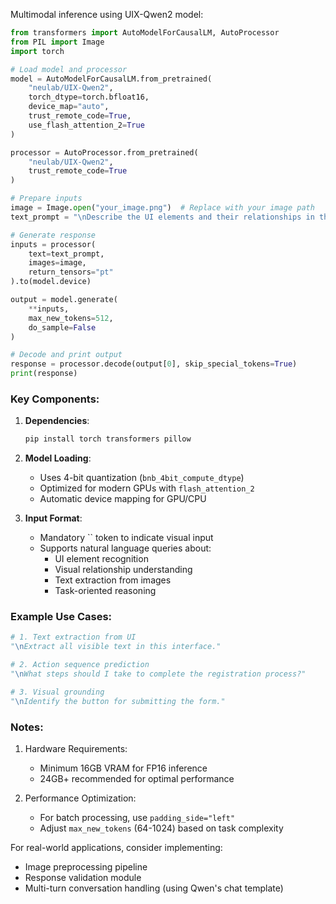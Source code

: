 Multimodal inference using UIX-Qwen2 model:

```python
from transformers import AutoModelForCausalLM, AutoProcessor
from PIL import Image
import torch

# Load model and processor
model = AutoModelForCausalLM.from_pretrained(
    "neulab/UIX-Qwen2",
    torch_dtype=torch.bfloat16,
    device_map="auto",
    trust_remote_code=True,
    use_flash_attention_2=True
)

processor = AutoProcessor.from_pretrained(
    "neulab/UIX-Qwen2",
    trust_remote_code=True
)

# Prepare inputs
image = Image.open("your_image.png")  # Replace with your image path
text_prompt = "\nDescribe the UI elements and their relationships in this interface."

# Generate response
inputs = processor(
    text=text_prompt,
    images=image,
    return_tensors="pt"
).to(model.device)

output = model.generate(
    **inputs,
    max_new_tokens=512,
    do_sample=False
)

# Decode and print output
response = processor.decode(output[0], skip_special_tokens=True)
print(response)
```

### Key Components:
1. **Dependencies**: 
   ```bash
   pip install torch transformers pillow
   ```

2. **Model Loading**:
   - Uses 4-bit quantization (`bnb_4bit_compute_dtype`)
   - Optimized for modern GPUs with `flash_attention_2`
   - Automatic device mapping for GPU/CPU

3. **Input Format**:
   - Mandatory `` token to indicate visual input
   - Supports natural language queries about:
     - UI element recognition
     - Visual relationship understanding
     - Text extraction from images
     - Task-oriented reasoning

### Example Use Cases:
```python
# 1. Text extraction from UI
"\nExtract all visible text in this interface."

# 2. Action sequence prediction
"\nWhat steps should I take to complete the registration process?"

# 3. Visual grounding
"\nIdentify the button for submitting the form."
```

### Notes:
1. Hardware Requirements:
   - Minimum 16GB VRAM for FP16 inference
   - 24GB+ recommended for optimal performance

2. Performance Optimization:
   - For batch processing, use `padding_side="left"`
   - Adjust `max_new_tokens` (64-1024) based on task complexity

For real-world applications, consider implementing:
- Image preprocessing pipeline
- Response validation module
- Multi-turn conversation handling (using Qwen's chat template)

